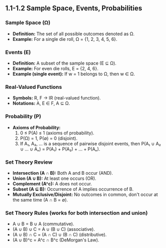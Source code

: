 ## 1.1-1.2 Sample Space, Events, Probabilities

### Sample Space (Ω)
- **Definition:** The set of all possible outcomes denoted as Ω.
- **Example:** For a single die roll, Ω = {1, 2, 3, 4, 5, 6}.

### Events (E)
- **Definition:** A subset of the sample space (E ⊆ Ω).
- **Example:** For even die rolls, E = {2, 4, 6}.
- **Example (single event):** If w = 1 belongs to Ω, then w ∈ Ω.

### Real-Valued Functions
- **Symbols:** R, F → IR (real-valued function).
- **Notations:** A, E ∈ F, A ⊆ Ω.

### Probability (P)
- **Axioms of Probability:**
  1. 0 ≤ P(A) ≤ 1 (axioms of probability).
  2. P(Ω) = 1, P(∅) = 0 (disjoint).
  3. If A₁, A₂, ... is a sequence of pairwise disjoint events, then P(A₁ ∪ A₂ ∪ ... ∪ Aₙ) = P(A₁) + P(A₂) + ... + P(Aₙ).
 
### Set Theory Review
- **Intersection (A ∩ B):** Both A and B occur (AND).
- **Union (A ∪ B):** At least one occurs (OR).
- **Complement (A^c):** A does not occur.
- **Subset (A ⊆ B):** Occurrence of A implies occurrence of B.
- **Mutually Exclusive/Disjoint:** No outcomes in common, don't occur at the same time (A ∩ B = ∅).

### Set Theory Rules (works for both intersection and union)
- A ∪ B = B ∪ A (commutative).
- (A ∪ B) ∪ C = A ∪ (B ∪ C) (associative).
- (A ∪ B) ∩ C = (A ∩ C) ∪ (B ∩ C) (distributive).
- (A ∪ B)^c = A^c ∩ B^c (DeMorgan's Law).
